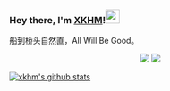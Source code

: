 ### Hey there, I'm [XKHM](https://xkhm.net)!<img src="https://media.giphy.com/media/hvRJCLFzcasrR4ia7z/giphy.gif" width="25px">

船到桥头自然直，All Will Be Good。

<p align = "center">
  <img src = "https://github-readme-stats.vercel.app/api?username=yukiyukixing&show_icons=true&theme=dark&line_height=33&hide_border=true&count_private=true">
  <img src = "https://github-readme-stats.vercel.app/api/top-langs/?username=yukiyukixing&theme=dark&hide_border=true">
</p>

[![xkhm's github stats](https://github-readme-stats.vercel.app/api/pin/?username=yukiyukixing&repo=Learn&theme=dark)](https://github.com/yukiyukixing/Learn)

